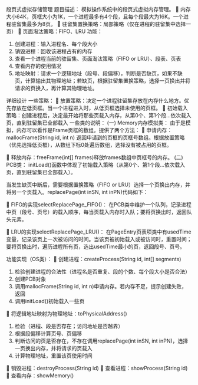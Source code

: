 段页式虚拟存储管理
题目描述：
模拟操作系统中的段页式虚拟内存管理。
	内存大小64K，页框大小为1K，一个进程最多有4个段，且每个段最大为16K。一个进程驻留集最多为8页。
	驻留集置换策略：局部策略（仅在进程的驻留集中选择一页）
	页面淘汰策略：FIFO、LRU
功能：
1.	创建进程：输入进程名、每个段大小
2.	销毁进程：回收该进程占有的内存
3.	查看一个进程当前的驻留集、页面淘汰策略（FIFO or LRU）、段表、页表
4.	查看内存的使用情况
5.	地址映射：请求一个逻辑地址（段号、段偏移），判断是否缺页，如果不缺页，计算输出其物理地址；若缺页，根据驻留集置换策略，选择一页换出并将请求的页换入，再计算其物理地址。

详细设计
一些策略：
	放置策略：决定一个进程驻留集存放在内存什么地方。优先存放在低页框。当一个进程进入时，从低页框选择未使用的页框。
	初始载入策略：创建进程后，决定最开始将那些页载入内存，从第0个、第1个段...依次载入页，直到驻留集已全部载入
一些类的说明：
(一)	Memory内存模拟类：
由于是模拟，内存可以看作是Frame页框的数组。提供了两个方法：
	申请内存：mallocFrame(String id, int n) 返回申请到的页框的页框号数组。根据放置策略（优先选择低页框），从数组下标0处遍历数组，选择没有被占用的页框。
 

	释放内存：freeFrame(int[] frames)释放frames数组中页框号的内存。
(二)	PCB类：
initLoad()函数中体现了初始载入策略（从第0个、第1个段...依次载入页，直到驻留集已全部载入）。
 

当发生缺页中断后，需要根据置换策略（FIFO or LRU）选择一个页换出内存，并将另一个页载入。replacePage(int inSN, int inPN)代码如下：
 

	FIFO的实现selectReplacePage_FIFO()：
在PCB类中维护一个队列，记录进程中页（段号、页号）的载入顺序，每当页载入内存时入队；要将页换出时，返回队头元素。
 
 
	LRU的实现selectReplacePage_LRU()：
在PageEntry页表项类中有usedTime变量，记录该页上一次被访问的时间。当该页被初始载入或被访问时，重置时间；要将页换出时，遍历进程所有页，选出usedTime最小的页，返回段号、页号。
 
 

功能实现（OS类）：
	创建进程：createProcess(String id, int[] segments)
1.	检验创建进程的合法性（进程名是否重复、段的个数、每个段大小是否合法）
2.	创建PCB对象
3.	调用mallocFrame(String id, int n)申请内存。若内存不足，提示创建失败，返回
4.	调用initLoad()初始载入一些页
 
	将逻辑地址映射为物理地址：toPhysicalAddress()
1.	检验（进程、段是否存在；访问地址是否越界）
2.	根据段偏移计算页号、页偏移
3.	判断访问的页是否存在，不存在调用replacePage(int inSN, int inPN)，选择一页换出内存，并将请求的页载入
4.	计算物理地址，重置该页使用时间
 
	销毁进程：destroyProcess(String id)
	查看进程：showProcess(String id)
	查看内存：showMemory()



